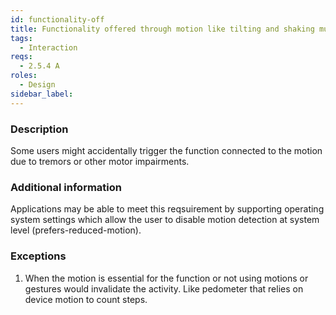 ```yaml
---
id: functionality-off
title: Functionality offered through motion like tilting and shaking must be possible to turn off
tags:
  - Interaction
reqs:
  - 2.5.4 A
roles:
  - Design
sidebar_label:
---
```


### Description

Some users might accidentally trigger the function connected to the motion due to tremors or other motor impairments.

### Additional information

Applications may be able to meet this reqsuirement by supporting operating system settings which allow the user to disable motion detection at system level (prefers-reduced-motion).

### Exceptions

1. When the motion is essential for the function or not using motions or gestures would invalidate the activity. Like pedometer that relies on device motion to count steps.
